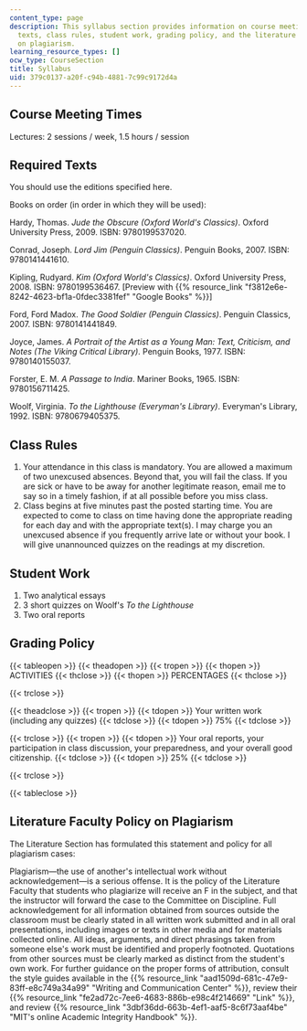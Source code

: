```yaml
---
content_type: page
description: This syllabus section provides information on course meeting times, required
  texts, class rules, student work, grading policy, and the literature faculty policy
  on plagiarism.
learning_resource_types: []
ocw_type: CourseSection
title: Syllabus
uid: 379c0137-a20f-c94b-4881-7c99c9172d4a
---
```


Course Meeting Times
--------------------

Lectures: 2 sessions / week, 1.5 hours / session

Required Texts
--------------

You should use the editions specified here.

Books on order (in order in which they will be used):

Hardy, Thomas. _Jude the Obscure (Oxford World's Classics)_. Oxford University Press, 2009. ISBN: 9780199537020.

Conrad, Joseph. _Lord Jim (Penguin Classics)_. Penguin Books, 2007. ISBN: 9780141441610.

Kipling, Rudyard. _Kim (Oxford World's Classics)_. Oxford University Press, 2008. ISBN: 9780199536467. \[Preview with {{% resource_link "f3812e6e-8242-4623-bf1a-0fdec3381fef" "Google Books" %}}\]

Ford, Ford Madox. _The Good Soldier (Penguin Classics)_. Penguin Classics, 2007. ISBN: 9780141441849.

Joyce, James. _A Portrait of the Artist as a Young Man: Text, Criticism, and Notes (The Viking Critical Library)_. Penguin Books, 1977. ISBN: 9780140155037.

Forster, E. M. _A Passage to India_. Mariner Books, 1965. ISBN: 9780156711425.

Woolf, Virginia. _To the Lighthouse (Everyman's Library)_. Everyman's Library, 1992. ISBN: 9780679405375.

Class Rules
-----------

1.  Your attendance in this class is mandatory. You are allowed a maximum of two unexcused absences. Beyond that, you will fail the class. If you are sick or have to be away for another legitimate reason, email me to say so in a timely fashion, if at all possible before you miss class.
2.  Class begins at five minutes past the posted starting time. You are expected to come to class on time having done the appropriate reading for each day and with the appropriate text(s). I may charge you an unexcused absence if you frequently arrive late or without your book. I will give unannounced quizzes on the readings at my discretion.

Student Work
------------

1.  Two analytical essays
2.  3 short quizzes on Woolf's _To the Lighthouse_
3.  Two oral reports

Grading Policy
--------------

{{< tableopen >}}
{{< theadopen >}}
{{< tropen >}}
{{< thopen >}}
ACTIVITIES
{{< thclose >}}
{{< thopen >}}
PERCENTAGES
{{< thclose >}}

{{< trclose >}}

{{< theadclose >}}
{{< tropen >}}
{{< tdopen >}}
Your written work (including any quizzes)
{{< tdclose >}}
{{< tdopen >}}
75%
{{< tdclose >}}

{{< trclose >}}
{{< tropen >}}
{{< tdopen >}}
Your oral reports, your participation in class discussion, your preparedness, and your overall good citizenship.
{{< tdclose >}}
{{< tdopen >}}
25%
{{< tdclose >}}

{{< trclose >}}

{{< tableclose >}}

Literature Faculty Policy on Plagiarism
---------------------------------------

The Literature Section has formulated this statement and policy for all plagiarism cases:

Plagiarism—the use of another's intellectual work without acknowledgement—is a serious offense. It is the policy of the Literature Faculty that students who plagiarize will receive an F in the subject, and that the instructor will forward the case to the Committee on Discipline. Full acknowledgement for all information obtained from sources outside the classroom must be clearly stated in all written work submitted and in all oral presentations, including images or texts in other media and for materials collected online. All ideas, arguments, and direct phrasings taken from someone else's work must be identified and properly footnoted. Quotations from other sources must be clearly marked as distinct from the student's own work. For further guidance on the proper forms of attribution, consult the style guides available in the {{% resource_link "aad1509d-681c-47e9-83ff-e8c749a34a99" "Writing and Communication Center" %}}, review their {{% resource_link "fe2ad72c-7ee6-4683-886b-e98c4f214669" "Link" %}}, and review {{% resource_link "3dbf36dd-663b-4ef1-aaf5-8c6f73aaf4be" "MIT's online Academic Integrity Handbook" %}}.
